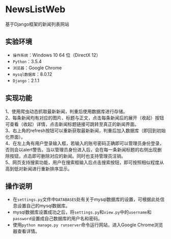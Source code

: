# NewsListWeb
基于Django框架的新闻列表网站

## 实验环境
+ `操作系统`：Windows 10 64 位（DirectX 12）
+ `Python`：3.5.4
+ `浏览器`：Google Chrome
+ `mysql数据库`：8.0.12
+ `Django`：2.1.1

## 实现功能
1、使用爬虫动态抓取最新新闻，判重后使用数据库进行存储。<br>
2、每条新闻均有对应的图片、标题与正文，点击每条新闻后的展开（收起）按钮可查看（收起）详情，点击新闻标题链接可跳转至真正的新闻界面。<br>
3、右上角的refresh按钮可以重新获取最新新闻，判重后加入数据库（即回到初始化界面）。<br>
4、在左上角有用户登录输入框，若输入的账号密码正确即可以管理员身份登录，否则会以alert警告。当以管理员身份进入后，会在每一条新闻标题的右侧出现删除按钮，点击即可删除对应的新闻。同时也支持管理员注销。<br>
5、网页支持搜索功能，用户在搜索框输入后点击搜索按钮，即可按照相似程度从高到低对新闻进行重新排序显示。

## 操作说明
+ 在`settings.py`文件中`DATABASES`处有关于mysql数据库的设置，可根据此处信息设置自己的mysql数据库。
+ mysql数据库设置成功之后，将`settings.py`和`view.py`中的`username`和`password`设置成自己数据库的用户名和密码。
+ 使用`python manage.py runserver`命令运行网站，进入Google Chrome浏览器查看详情。
